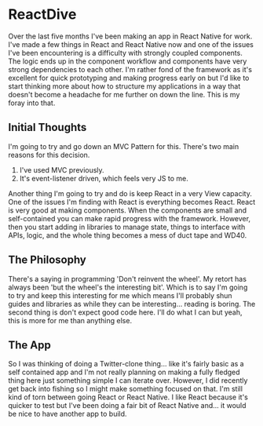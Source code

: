 # ReactDive

Over the last five months I've been making an app in React Native for work. I've made a few things in React and React Native now and one of the issues I've been encountering is a difficulty with strongly coupled components. The logic ends up in the component workflow and components have very strong dependencies to each other. I'm rather fond of the framework as it's excellent for quick prototyping and making progress early on but I'd like to start thinking more about how to structure my applications in a way that doesn't become a headache for me further on down the line. This is my foray into that.

## Initial Thoughts

I'm going to try and go down an MVC Pattern for this. There's two main reasons for this decision.

1. I've used MVC previously.
2. It's event-listener driven, which feels very JS to me.

Another thing I'm going to try and do is keep React in a very View capacity. One of the issues I'm finding with React is everything becomes React. React is very good at making components. When the components are small and self-contained you can make rapid progress with the framework. However, then you start adding in libraries to manage state, things to interface with APIs, logic, and the whole thing becomes a mess of duct tape and WD40.

## The Philosophy

There's a saying in programming 'Don't reinvent the wheel'. My retort has always been 'but the wheel's the interesting bit'. Which is to say I'm going to try and keep this interesting for me which means I'll probably shun guides and libraries as while they can be interesting... reading is boring. The second thing is don't expect good code here. I'll do what I can but yeah, this is more for me than anything else.

## The App

So I was thinking of doing a Twitter-clone thing... like it's fairly basic as a self contained app and I'm not really planning on making a fully fledged thing here just something simple I can iterate over. However, I did recently get back into fishing so I might make something focused on that. I'm still kind of torn between going React or React Native. I like React because it's quicker to test but I've been doing a fair bit of React Native and... it would be nice to have another app to build.